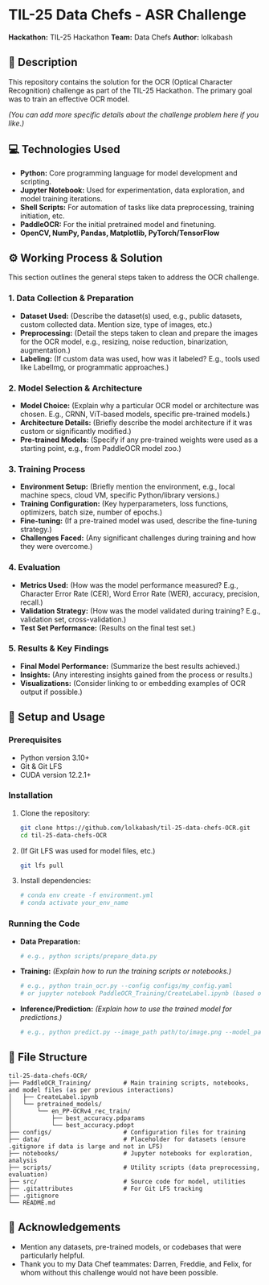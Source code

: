 # TIL-25 Data Chefs - ASR Challenge

**Hackathon:** TIL-25 Hackathon
**Team:** Data Chefs
**Author:** lolkabash

## 📖 Description

This repository contains the solution for the OCR (Optical Character Recognition) challenge as part of the TIL-25 Hackathon. The primary goal was to train an effective OCR model.

*(You can add more specific details about the challenge problem here if you like.)*

## 💻 Technologies Used

*   **Python:** Core programming language for model development and scripting.
*   **Jupyter Notebook:** Used for experimentation, data exploration, and model training iterations.
*   **Shell Scripts:** For automation of tasks like data preprocessing, training initiation, etc.
*   **PaddleOCR:** For the initial pretrained model and finetuning.
*   **OpenCV, NumPy, Pandas, Matplotlib, PyTorch/TensorFlow**

## ⚙️ Working Process & Solution

This section outlines the general steps taken to address the OCR challenge.

### 1. Data Collection & Preparation
*   **Dataset Used:** (Describe the dataset(s) used, e.g., public datasets, custom collected data. Mention size, type of images, etc.)
*   **Preprocessing:** (Detail the steps taken to clean and prepare the images for the OCR model, e.g., resizing, noise reduction, binarization, augmentation.)
*   **Labeling:** (If custom data was used, how was it labeled? E.g., tools used like LabelImg, or programmatic approaches.)

### 2. Model Selection & Architecture
*   **Model Choice:** (Explain why a particular OCR model or architecture was chosen. E.g., CRNN, ViT-based models, specific pre-trained models.)
*   **Architecture Details:** (Briefly describe the model architecture if it was custom or significantly modified.)
*   **Pre-trained Models:** (Specify if any pre-trained weights were used as a starting point, e.g., from PaddleOCR model zoo.)

### 3. Training Process
*   **Environment Setup:** (Briefly mention the environment, e.g., local machine specs, cloud VM, specific Python/library versions.)
*   **Training Configuration:** (Key hyperparameters, loss functions, optimizers, batch size, number of epochs.)
*   **Fine-tuning:** (If a pre-trained model was used, describe the fine-tuning strategy.)
*   **Challenges Faced:** (Any significant challenges during training and how they were overcome.)

### 4. Evaluation
*   **Metrics Used:** (How was the model performance measured? E.g., Character Error Rate (CER), Word Error Rate (WER), accuracy, precision, recall.)
*   **Validation Strategy:** (How was the model validated during training? E.g., validation set, cross-validation.)
*   **Test Set Performance:** (Results on the final test set.)

### 5. Results & Key Findings
*   **Final Model Performance:** (Summarize the best results achieved.)
*   **Insights:** (Any interesting insights gained from the process or results.)
*   **Visualizations:** (Consider linking to or embedding examples of OCR output if possible.)

## 🚀 Setup and Usage

### Prerequisites
*   Python version 3.10+
*   Git & Git LFS
*   CUDA version 12.2.1+

### Installation
1.  Clone the repository:
    ```bash
    git clone https://github.com/lolkabash/til-25-data-chefs-OCR.git
    cd til-25-data-chefs-OCR
    ```
2.  (If Git LFS was used for model files, etc.)
    ```bash
    git lfs pull
    ```
3.  Install dependencies:
    ```bash
    # conda env create -f environment.yml
    # conda activate your_env_name
    ```

### Running the Code
*   **Data Preparation:**
    ```bash
    # e.g., python scripts/prepare_data.py
    ```
*   **Training:**
    *(Explain how to run the training scripts or notebooks.)*
    ```bash
    # e.g., python train_ocr.py --config configs/my_config.yaml
    # or jupyter notebook PaddleOCR_Training/CreateLabel.ipynb (based on previous interactions)
    ```
*   **Inference/Prediction:**
    *(Explain how to use the trained model for predictions.)*
    ```bash
    # e.g., python predict.py --image_path path/to/image.png --model_path path/to/model
    ```

## 📁 File Structure
```
til-25-data-chefs-OCR/
├── PaddleOCR_Training/         # Main training scripts, notebooks, and model files (as per previous interactions)
│   ├── CreateLabel.ipynb
│   └── pretrained_models/
│       └── en_PP-OCRv4_rec_train/
│           ├── best_accuracy.pdparams
│           └── best_accuracy.pdopt
├── configs/                    # Configuration files for training
├── data/                       # Placeholder for datasets (ensure .gitignore if data is large and not in LFS)
├── notebooks/                  # Jupyter notebooks for exploration, analysis
├── scripts/                    # Utility scripts (data preprocessing, evaluation)
├── src/                        # Source code for model, utilities
├── .gitattributes              # For Git LFS tracking
├── .gitignore
└── README.md
```

## 🙏 Acknowledgements
*   Mention any datasets, pre-trained models, or codebases that were particularly helpful.
*   Thank you to my Data Chef teammates: Darren, Freddie, and Felix, for whom without this challenge would not have been possible.
